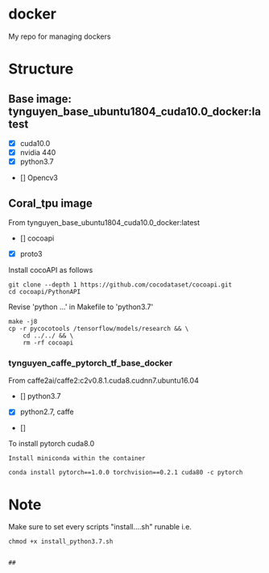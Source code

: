 # docker
My repo for managing dockers

# Structure 
## Base image: tynguyen_base_ubuntu1804_cuda10.0_docker:latest 
- [x] cuda10.0
- [x] nvidia 440
- [x] python3.7
- [] Opencv3

## Coral_tpu image
From tynguyen_base_ubuntu1804_cuda10.0_docker:latest 

- [] cocoapi 
- [x] proto3 

Install cocoAPI as follows 
```
git clone --depth 1 https://github.com/cocodataset/cocoapi.git 
cd cocoapi/PythonAPI 
```
Revise 'python ...' in  Makefile to 'python3.7'
```
make -j8 
cp -r pycocotools /tensorflow/models/research && \
    cd ../../ && \
    rm -rf cocoapi
```


### tynguyen_caffe_pytorch_tf_base_docker
From caffe2ai/caffe2:c2v0.8.1.cuda8.cudnn7.ubuntu16.04 
- [] python3.7
- [x] python2.7, caffe
- []

To install pytorch cuda8.0
```
Install miniconda within the container
```
```
conda install pytorch==1.0.0 torchvision==0.2.1 cuda80 -c pytorch 
```

# Note
Make sure to set every scripts "install....sh" runable
i.e.
```
chmod +x install_python3.7.sh


## 
